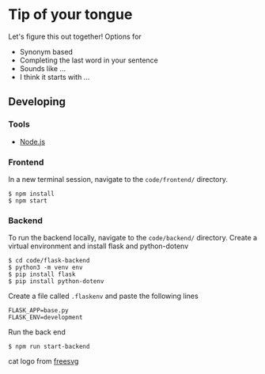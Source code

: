# Tip of your tongue

Let's figure this out together! Options for 
* Synonym based
* Completing the last word in your sentence
* Sounds like ...
* I think it starts with ...



## Developing

### Tools
* [Node.js](https://nodejs.org/en/download/)

### Frontend

In a new terminal session, navigate to the `code/frontend/` directory. 

```shell
$ npm install
$ npm start
```

### Backend
To run the backend locally, navigate to the `code/backend/` directory. Create a virtual environment and install flask and python-dotenv


```shell
$ cd code/flask-backend
$ python3 -m venv env
$ pip install flask
$ pip install python-dotenv
```

Create a file called `.flaskenv` and paste the following lines
```
FLASK_APP=base.py
FLASK_ENV=development
```


Run the back end
```
$ npm run start-backend
```

cat logo from [freesvg](https://freesvg.org/cat-silhouette-vector)
